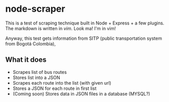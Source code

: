 node-scraper
============

This is a test of scraping technique built in Node + Express + a few plugins.
The markdown is written in *vim*. Look ma! I'm in vim!

Anyway, this test gets information from SITP (public transportation system from Bogotá Colombia),

What it does
------------
* Scrapes list of bus routes
* Stores list into a JSON
* Scrapes each route into the list (with given url)
* Stores a JSON for each route in first list
* (Coming soon) Stores data in JSON files in a database (MYSQL?)
